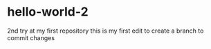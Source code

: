 # hello-world-2
2nd try at my first repository
this is my first edit to create a branch to commit changes
